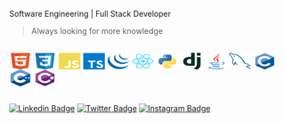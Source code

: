 Software Engineering | Full Stack Developer

> Always looking for more knowledge

<div style="display: inline_block"><br>
  <img align="center" alt="Rafa-HTML" height="30" width="40" src="https://raw.githubusercontent.com/devicons/devicon/master/icons/html5/html5-original.svg">
  <img align="center" alt="Rafa-CSS" height="30" width="40" src="https://raw.githubusercontent.com/devicons/devicon/master/icons/css3/css3-original.svg">
  <img align="center" alt="Rafa-Js" height="30" width="40" src="https://raw.githubusercontent.com/devicons/devicon/master/icons/javascript/javascript-plain.svg">
  <img align="center" alt="Rafa-Ts" height="30" width="40" src="https://raw.githubusercontent.com/devicons/devicon/master/icons/typescript/typescript-plain.svg">
  <img align="center" alt="Rafa-Python" height="30" width="40" src="https://raw.githubusercontent.com/devicons/devicon/master/icons/jquery/jquery-original.svg">
  <img align="center" alt="Rafa-React" height="30" width="40" src="https://raw.githubusercontent.com/devicons/devicon/master/icons/react/react-original.svg">
  <img align="center" alt="Rafa-Python" height="30" width="40" src="https://raw.githubusercontent.com/devicons/devicon/master/icons/python/python-original.svg">
  <img align="center" alt="Rafa-Python" height="30" width="40" src="https://raw.githubusercontent.com/devicons/devicon/master/icons/django/django-plain.svg">
  <img align="center" alt="Rafa-Python" height="30" width="40" src="https://raw.githubusercontent.com/devicons/devicon/master/icons/java/java-original.svg">
  <img align="center" alt="Rafa-Python" height="30" width="40" src="https://raw.githubusercontent.com/devicons/devicon/master/icons/mysql/mysql-original.svg">
  <img align="center" alt="Rafa-Csharp" height="30" width="40" src="https://raw.githubusercontent.com/devicons/devicon/master/icons/c/c-original.svg">
  <img align="center" alt="Rafa-Csharp" height="30" width="40" src="https://raw.githubusercontent.com/devicons/devicon/master/icons/cplusplus/cplusplus-original.svg">
  <img align="center" alt="Rafa-Csharp" height="30" width="40" src="https://raw.githubusercontent.com/devicons/devicon/master/icons/csharp/csharp-original.svg">
</div>
<br>

[![Linkedin Badge](https://img.shields.io/badge/-Amanda%20Borges-961b3c?style=flat-square&logo=Linkedin&logoColor=white&link=https://www.linkedin.com/in/amandadecassiaborges/)](https://www.linkedin.com/in/amandadecassiaborges/) 
[![Twitter Badge](https://img.shields.io/badge/-@amanda_borgeses-961b3c?style=flat-square&labelColor=961b3c&logo=twitter&logoColor=white&link=https://twitter.com/amanda_esborges)](https://twitter.com/amanda_esborges) 
[![Instagram Badge](https://img.shields.io/badge/-amandadecassiaborges-961b3c?style=flat-square&logo=Instagram&logoColor=white&link=https://www.instagram.com/amandadecassiaborges/)](https://www.Instagram.com/amandadecassiaborges/)




